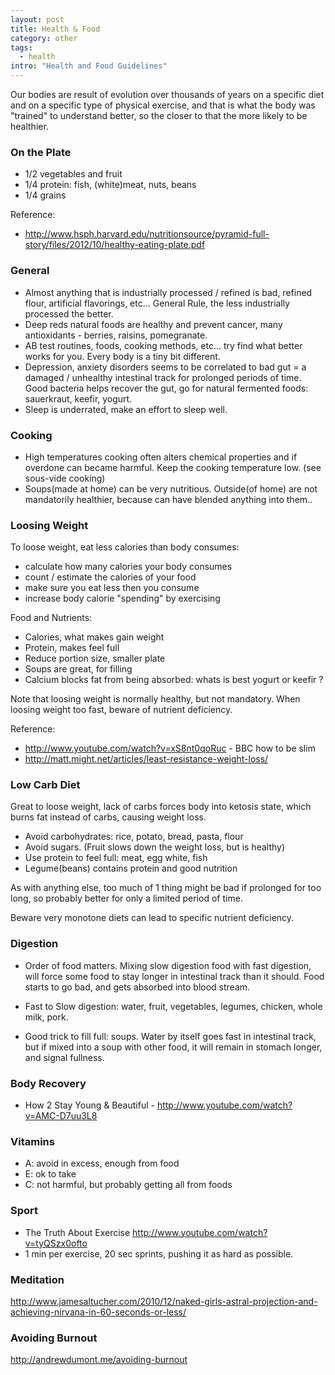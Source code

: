 ```yaml
---
layout: post
title: Health & Food
category: other
tags:
  - health
intro: "Health and Food Guidelines"
---
```


<div class="toc"></div>

Our bodies are result of evolution over thousands of years on a specific diet and on a specific type of physical exercise, and that is what the body was "trained" to understand better, so the closer to that the more likely to be healthier.

### On the Plate

- 1/2 vegetables and fruit
- 1/4 protein: fish, (white)meat, nuts, beans
- 1/4 grains

Reference:

- http://www.hsph.harvard.edu/nutritionsource/pyramid-full-story/files/2012/10/healthy-eating-plate.pdf

### General 

 - Almost anything that is industrially processed / refined is bad, refined flour, artificial flavorings, etc... General Rule, the less industrially processed the better.
 - Deep reds natural foods are healthy and prevent cancer, many antioxidants - berries, raisins, pomegranate.
 - AB test routines, foods, cooking methods, etc... try find what better works for you. Every body is a tiny bit different.
 - Depression, anxiety disorders seems to be correlated to bad gut = a damaged / unhealthy intestinal track for prolonged periods of time. Good bacteria helps recover the gut, go for natural fermented foods: sauerkraut, keefir, yogurt.
 - Sleep is underrated, make an effort to sleep well.

### Cooking

- High temperatures cooking often alters chemical properties and if overdone can became harmful. Keep the cooking temperature low. (see sous-vide cooking)
- Soups(made at home) can be very nutritious. Outside(of home) are not mandatorily healthier, because can have blended anything into them..

### Loosing Weight

To loose weight, eat less calories than body consumes:

- calculate how many calories your body consumes
- count / estimate the calories of your food
- make sure you eat less then you consume
- increase body calorie "spending" by exercising

Food and Nutrients:

- Calories, what makes gain weight
- Protein, makes feel full
- Reduce portion size, smaller plate
- Soups are great, for filling
- Calcium blocks fat from being absorbed: whats is best yogurt or keefir ?

Note that loosing weight is normally healthy, but not mandatory. When loosing weight too fast, beware of nutrient deficiency.

Reference:

- http://www.youtube.com/watch?v=xS8nt0qoRuc - BBC how to be slim
- http://matt.might.net/articles/least-resistance-weight-loss/

### Low Carb Diet

Great to loose weight, lack of carbs forces body into ketosis state, which burns fat instead of carbs, causing weight loss.

- Avoid carbohydrates: rice, potato, bread, pasta, flour
- Avoid sugars. (Fruit slows down the weight loss, but is healthy)
- Use protein to feel full: meat, egg white, fish
- Legume(beans) contains protein and good nutrition

As with anything else, too much of 1 thing might be bad if prolonged for too long, so probably better for only a limited period of time. 

Beware very monotone diets can lead to specific nutrient deficiency.

### Digestion

- Order of food matters. Mixing slow digestion food with fast digestion, will force some food to stay longer in intestinal track than it should. Food starts to go bad, and gets absorbed into blood stream.

- Fast to Slow digestion: water, fruit, vegetables, legumes, chicken, whole milk, pork.

- Good trick to fill full: soups. Water by itself goes fast in intestinal track, but if mixed into a soup with other food, it will remain in stomach longer, and signal fullness.

### Body Recovery

 - How 2 Stay Young & Beautiful - http://www.youtube.com/watch?v=AMC-D7uu3L8

### Vitamins

 - A: avoid in excess, enough from food
 - E: ok to take
 - C: not harmful, but probably getting all from foods

### Sport

- The Truth About Exercise http://www.youtube.com/watch?v=tyQSzx0ofto
- 1 min per exercise, 20 sec sprints, pushing it as hard as possible.

### Meditation

http://www.jamesaltucher.com/2010/12/naked-girls-astral-projection-and-achieving-nirvana-in-60-seconds-or-less/

### Avoiding Burnout

http://andrewdumont.me/avoiding-burnout